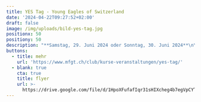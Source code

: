 ```yaml
---
title: YES Tag - Young Eagles of Switzerland
date: '2024-04-22T09:27:52+02:00'
draft: false
image: /img/uploads/bild-yes-tag.jpg
positionx: 50
positiony: 50
description: "**Samstag, 29. Juni 2024 oder Sonntag, 30. Juni 2024**\n\nAviatikluft schnuppern und das Steuer in die Hand nehmen! Die Motorfluggruppe Thurgau MFGT und der Aeroclub der Schweiz AeCS ermöglichen dir einen packenden Einstieg in den Motorflug.\r"
buttons:
  - title: mehr
    url: 'https://www.mfgt.ch/club/kurse-veranstaltungen/yes-tag/'
  - blank: true
    cta: true
    title: flyer
    url: >-
      https://drive.google.com/file/d/1HpoXFufafIqr31sHIXcheg4b7egVpCYT/view?usp=sharing
---
```


